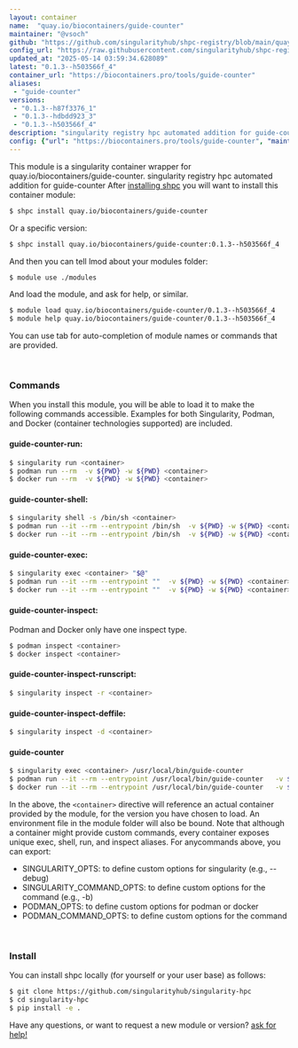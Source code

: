 ```yaml
---
layout: container
name:  "quay.io/biocontainers/guide-counter"
maintainer: "@vsoch"
github: "https://github.com/singularityhub/shpc-registry/blob/main/quay.io/biocontainers/guide-counter/container.yaml"
config_url: "https://raw.githubusercontent.com/singularityhub/shpc-registry/main/quay.io/biocontainers/guide-counter/container.yaml"
updated_at: "2025-05-14 03:59:34.628089"
latest: "0.1.3--h503566f_4"
container_url: "https://biocontainers.pro/tools/guide-counter"
aliases:
 - "guide-counter"
versions:
 - "0.1.3--h87f3376_1"
 - "0.1.3--hdbdd923_3"
 - "0.1.3--h503566f_4"
description: "singularity registry hpc automated addition for guide-counter"
config: {"url": "https://biocontainers.pro/tools/guide-counter", "maintainer": "@vsoch", "description": "singularity registry hpc automated addition for guide-counter", "latest": {"0.1.3--h503566f_4": "sha256:edf081c3989b46d37d3099091fa1851ed1dba2a455919a5e39f56670b39fc4a3"}, "tags": {"0.1.3--h87f3376_1": "sha256:e35be03a49a9317b76cec69dd2dce458e8641f942786ba12d2b98f5938ebeb83", "0.1.3--hdbdd923_3": "sha256:3732663b4b3e6c69fdbcfb99be623a3ff8f26ab36daa12344cc5261e6b6b2f10", "0.1.3--h503566f_4": "sha256:edf081c3989b46d37d3099091fa1851ed1dba2a455919a5e39f56670b39fc4a3"}, "docker": "quay.io/biocontainers/guide-counter", "aliases": {"guide-counter": "/usr/local/bin/guide-counter"}}
---
```


This module is a singularity container wrapper for quay.io/biocontainers/guide-counter.
singularity registry hpc automated addition for guide-counter
After [installing shpc](#install) you will want to install this container module:


```bash
$ shpc install quay.io/biocontainers/guide-counter
```

Or a specific version:

```bash
$ shpc install quay.io/biocontainers/guide-counter:0.1.3--h503566f_4
```

And then you can tell lmod about your modules folder:

```bash
$ module use ./modules
```

And load the module, and ask for help, or similar.

```bash
$ module load quay.io/biocontainers/guide-counter/0.1.3--h503566f_4
$ module help quay.io/biocontainers/guide-counter/0.1.3--h503566f_4
```

You can use tab for auto-completion of module names or commands that are provided.

<br>

### Commands

When you install this module, you will be able to load it to make the following commands accessible.
Examples for both Singularity, Podman, and Docker (container technologies supported) are included.

#### guide-counter-run:

```bash
$ singularity run <container>
$ podman run --rm  -v ${PWD} -w ${PWD} <container>
$ docker run --rm  -v ${PWD} -w ${PWD} <container>
```

#### guide-counter-shell:

```bash
$ singularity shell -s /bin/sh <container>
$ podman run --it --rm --entrypoint /bin/sh  -v ${PWD} -w ${PWD} <container>
$ docker run --it --rm --entrypoint /bin/sh  -v ${PWD} -w ${PWD} <container>
```

#### guide-counter-exec:

```bash
$ singularity exec <container> "$@"
$ podman run --it --rm --entrypoint ""  -v ${PWD} -w ${PWD} <container> "$@"
$ docker run --it --rm --entrypoint ""  -v ${PWD} -w ${PWD} <container> "$@"
```

#### guide-counter-inspect:

Podman and Docker only have one inspect type.

```bash
$ podman inspect <container>
$ docker inspect <container>
```

#### guide-counter-inspect-runscript:

```bash
$ singularity inspect -r <container>
```

#### guide-counter-inspect-deffile:

```bash
$ singularity inspect -d <container>
```


#### guide-counter

```bash
$ singularity exec <container> /usr/local/bin/guide-counter
$ podman run --it --rm --entrypoint /usr/local/bin/guide-counter   -v ${PWD} -w ${PWD} <container> -c " $@"
$ docker run --it --rm --entrypoint /usr/local/bin/guide-counter   -v ${PWD} -w ${PWD} <container> -c " $@"
```



In the above, the `<container>` directive will reference an actual container provided
by the module, for the version you have chosen to load. An environment file in the
module folder will also be bound. Note that although a container
might provide custom commands, every container exposes unique exec, shell, run, and
inspect aliases. For anycommands above, you can export:

 - SINGULARITY_OPTS: to define custom options for singularity (e.g., --debug)
 - SINGULARITY_COMMAND_OPTS: to define custom options for the command (e.g., -b)
 - PODMAN_OPTS: to define custom options for podman or docker
 - PODMAN_COMMAND_OPTS: to define custom options for the command

<br>

### Install

You can install shpc locally (for yourself or your user base) as follows:

```bash
$ git clone https://github.com/singularityhub/singularity-hpc
$ cd singularity-hpc
$ pip install -e .
```

Have any questions, or want to request a new module or version? [ask for help!](https://github.com/singularityhub/singularity-hpc/issues)